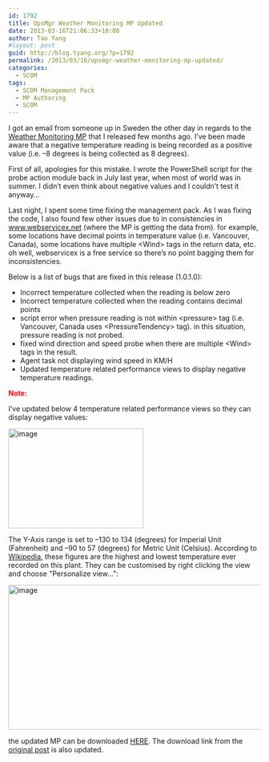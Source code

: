 ```yaml
---
id: 1792
title: OpsMgr Weather Monitoring MP Updated
date: 2013-03-16T21:06:33+10:00
author: Tao Yang
#layout: post
guid: http://blog.tyang.org/?p=1792
permalink: /2013/03/16/opsmgr-weather-monitoring-mp-updated/
categories:
  - SCOM
tags:
  - SCOM Management Pack
  - MP Authoring
  - SCOM
---
```

I got an email from someone up in Sweden the other day in regards to the <a href="http://blog.tyang.org/2012/10/25/monitoring-weather-conditions-using-scom/">Weather Monitoring MP</a> that I released few months ago. I’ve been made aware that a negative temperature reading is being recorded as a positive value (i.e. –8 degrees is being collected as 8 degrees).

First of all, apologies for this mistake. I wrote the PowerShell script for the probe action module back in July last year, when most of world was in summer. I didn’t even think about negative values and I couldn’t test it anyway…

Last night, I spent some time fixing the management pack. As I was fixing the code, I also found few other issues due to in consistencies in <a href="http://www.webservicex.net">www.webservicex.net</a> (where the MP is getting the data from). for example, some locations have decimal points in temperature value (i.e. Vancouver, Canada), some locations have multiple &lt;Wind&gt; tags in the return data, etc. oh well, webservicex is a free service so there’s no point bagging them for inconsistencies.

Below is a list of bugs that are fixed in this release (1.0.1.0):
<ul>
	<li>Incorrect temperature collected when the reading is below zero</li>
	<li>Incorrect temperature collected when the reading contains decimal points</li>
	<li>script error when pressure reading is not within &lt;pressure&gt; tag (i.e. Vancouver, Canada uses &lt;PressureTendency&gt; tag). in this situation, pressure reading is not probed.</li>
	<li>fixed wind direction and speed probe when there are multiple &lt;Wind&gt; tags in the result.</li>
	<li>Agent task not displaying wind speed in KM/H</li>
	<li>Updated temperature related performance views to display negative temperature readings.</li>
</ul>
<strong><span style="color: #ff0000;">Note:</span></strong>

I’ve updated below 4 temperature related performance views so they can display negative values:

<a href="http://blog.tyang.org/wp-content/uploads/2013/03/image16.png"><img style="background-image: none; padding-top: 0px; padding-left: 0px; display: inline; padding-right: 0px; border: 0px;" title="image" alt="image" src="http://blog.tyang.org/wp-content/uploads/2013/03/image_thumb15.png" width="270" height="199" border="0" /></a>

The Y-Axis range is set to –130 to 134 (degrees) for Imperial Unit (Fahrenheit) and –90 to 57 (degrees) for Metric Unit (Celsius). According to <a href="http://en.wikipedia.org/wiki/List_of_weather_records">Wikipedia</a>, these figures are the highest and lowest temperature ever recorded on this plant. They can be customised by right clicking the view and choose "Personalize view…":

<a href="http://blog.tyang.org/wp-content/uploads/2013/03/image17.png"><img style="background-image: none; padding-top: 0px; padding-left: 0px; display: inline; padding-right: 0px; border: 0px;" title="image" alt="image" src="http://blog.tyang.org/wp-content/uploads/2013/03/image_thumb16.png" width="530" height="289" border="0" /></a>

the updated MP can be downloaded <a href="http://blog.tyang.org/wp-content/uploads/2013/03/TYANG.Weather.Monitoring.v1.0.1.0.zip">HERE</a>. The download link from the <a href="http://blog.tyang.org/2012/10/25/monitoring-weather-conditions-using-scom/">original post</a> is also updated.